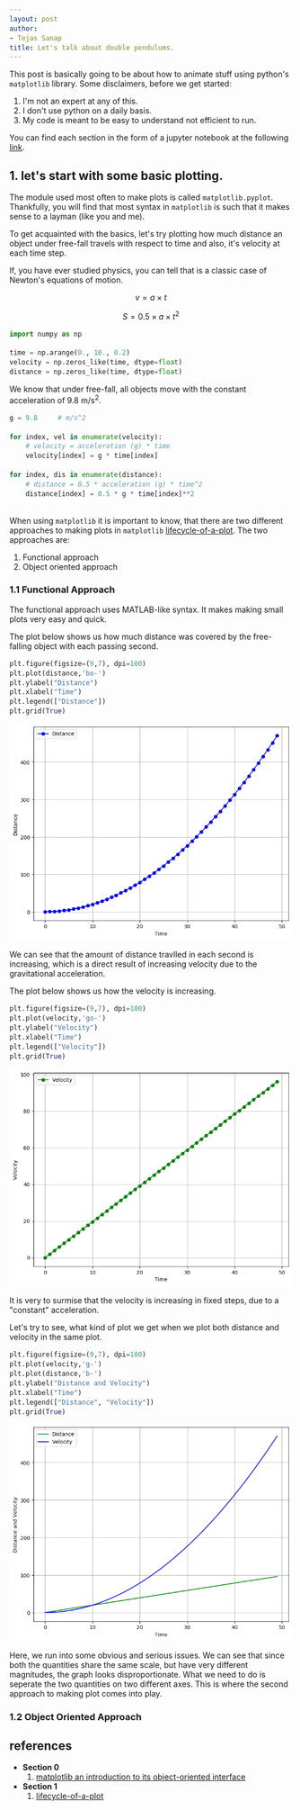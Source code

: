 ```yaml
---
layout: post
author:
- Tejas Sanap
title: Let's talk about double pendulums.
---
```


This post is basically going to be about how to animate stuff using python's `matplotlib` library.
Some disclaimers, before we get started:
1. I'm not an expert at any of this.
2. I don't use python on a daily basis.
3. My code is meant to be easy to understand not efficient to run.

You can find each section in the form of a jupyter notebook at the following [link]().

## 1. let's start with some basic plotting.

The module used most often to make plots is called `matplotlib.pyplot`. Thankfully, you will find that most syntax in `matplotlib` is such that it makes sense to a layman (like you and me).

To get acquainted with the basics, let's try plotting how much distance an object under free-fall travels with respect to time and also, it's velocity at each time step.

If, you have ever studied physics, you can tell that is a classic case of Newton's equations of motion.

$$ v = a \times t $$

$$ S = 0.5 \times a \times t^{2} $$

```python
import numpy as np

time = np.arange(0., 10., 0.2)
velocity = np.zeros_like(time, dtype=float)
distance = np.zeros_like(time, dtype=float)
```

We know that under free-fall, all objects move with the constant acceleration of 9.8 m/s<sup>2</sup>.

```python
g = 9.8 	# m/s^2

for index, vel in enumerate(velocity):
    # velocity = acceleration (g) * time
    velocity[index] = g * time[index] 

for index, dis in enumerate(distance):
    # distance = 0.5 * acceleration (g) * time^2
    distance[index] = 0.5 * g * time[index]**2 
    
```

When using `matplotlib` it is important to know, that there are two different approaches to making plots in `matplotlib` [lifecycle-of-a-plot](). The two approaches are:
1. Functional approach
2. Object oriented approach

### 1.1 Functional Approach

The functional approach uses MATLAB-like syntax. It makes making small plots very easy and quick.

The plot below shows us how much distance was covered by the free-falling object with each passing second.

```python
plt.figure(figsize=(9,7), dpi=100)
plt.plot(distance,'bo-')
plt.ylabel("Distance")
plt.xlabel("Time")
plt.legend(["Distance"])
plt.grid(True)
```

![png](/assets/images/double-pendulum/section-1-basics-of-plotting/just-distance.png)

We can see that the amount of distance travlled in each second is increasing, which is a direct result of increasing velocity due to the gravitational acceleration.

The plot below shows us how the velocity is increasing.
```python
plt.figure(figsize=(9,7), dpi=100)
plt.plot(velocity,'go-')
plt.ylabel("Velocity")
plt.xlabel("Time")
plt.legend(["Velocity"])
plt.grid(True)
```

![png](/assets/images/double-pendulum/section-1-basics-of-plotting/just-velocity.png)

It is very to surmise that the velocity is increasing in fixed steps, due to a "constant" acceleration.

Let's try to see, what kind of plot we get when we plot both distance and velocity in the same plot.

```python
plt.figure(figsize=(9,7), dpi=100)
plt.plot(velocity,'g-')
plt.plot(distance,'b-')
plt.ylabel("Distance and Velocity")
plt.xlabel("Time")
plt.legend(["Distance", "Velocity"])
plt.grid(True)
```

![png](/assets/images/double-pendulum/section-1-basics-of-plotting/distance-and-velocity-same-axes.png)

Here, we run into some obvious and serious issues. We can see that since both the quantities share the same scale, but have very different magnitudes, the graph looks disproportionate. What we need to do is seperate the two quantities on two different axes. This is where the second approach to making plot comes into play.

### 1.2 Object Oriented Approach

## references

* **Section 0**
	1. [matplotlib an introduction to its object-oriented interface](https://medium.com/@kapil.mathur1987/matplotlib-an-introduction-to-its-object-oriented-interface-a318b1530aed)
* **Section 1**
	1. [lifecycle-of-a-plot](https://matplotlib.org/3.2.1/tutorials/introductory/lifecycle.html)

